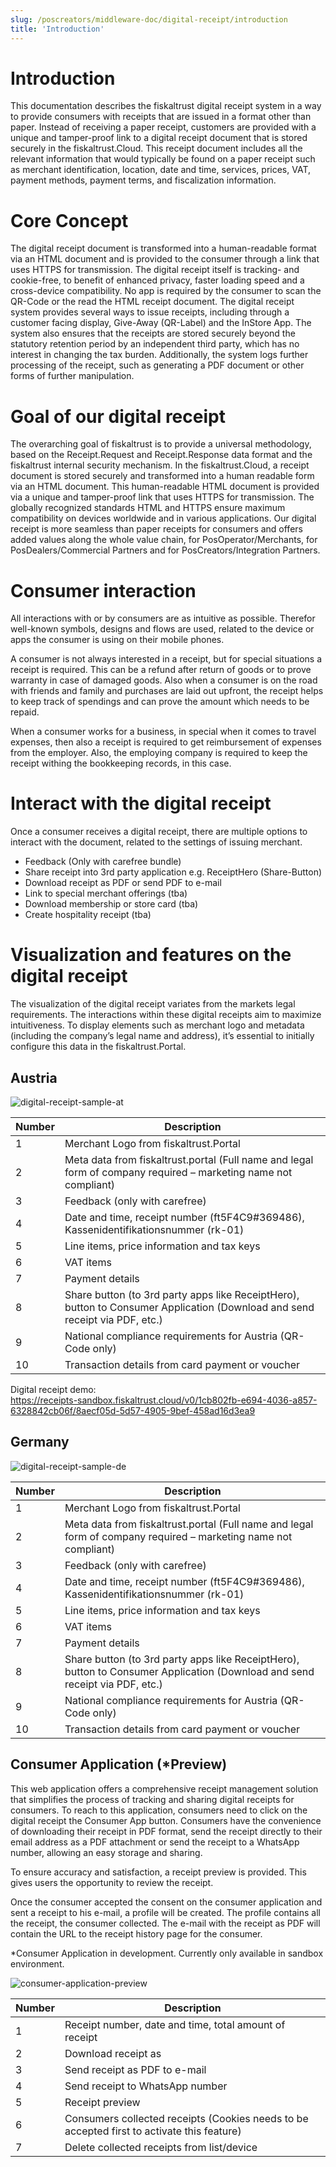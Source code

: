 ```yaml
---
slug: /poscreators/middleware-doc/digital-receipt/introduction
title: 'Introduction'
---
```


# Introduction 

This documentation describes the fiskaltrust digital receipt system in a way to provide consumers with receipts that are issued in a format other than paper. Instead of receiving a paper receipt, customers are provided with a unique and tamper-proof link to a digital receipt document that is stored securely in the fiskaltrust.Cloud. This receipt document includes all the relevant information that would typically be found on a paper receipt such as merchant identification, location, date and time, services, prices, VAT, payment methods, payment terms, and fiscalization information. 

# Core Concept 

The digital receipt document is transformed into a human-readable format via an HTML document and is provided to the consumer through a link that uses HTTPS for transmission. The digital receipt itself is tracking- and cookie-free, to benefit of enhanced privacy, faster loading speed and a cross-device compatibility. No app is required by the consumer to scan the QR-Code or the read the HTML receipt document. The digital receipt system provides several ways to issue receipts, including through a customer facing display, Give-Away (QR-Label) and the InStore App. The system also ensures that the receipts are stored securely beyond the statutory retention period by an independent third party, which has no interest in changing the tax burden. Additionally, the system logs further processing of the receipt, such as generating a PDF document or other forms of further manipulation. 

# Goal of our digital receipt 

The overarching goal of fiskaltrust is to provide a universal methodology, based on the Receipt.Request and Receipt.Response data format and the fiskaltrust internal security mechanism. In the fiskaltrust.Cloud, a receipt document is stored securely and transformed into a human readable form via an HTML document. This human-readable HTML document is provided via a unique and tamper-proof link that uses HTTPS for transmission. The globally recognized standards HTML and HTTPS ensure maximum compatibility on devices worldwide and in various applications. Our digital receipt is more seamless than paper receipts for consumers and offers added values along the whole value chain, for PosOperator/Merchants, for PosDealers/Commercial Partners and for PosCreators/Integration Partners. 

# Consumer interaction 

All interactions with or by consumers are as intuitive as possible. Therefor well-known symbols, designs and flows are used, related to the device or apps the consumer is using on their mobile phones.

A consumer is not always interested in a receipt, but for special situations a receipt is required. This can be a refund after return of goods or to prove warranty in case of damaged goods. Also when a consumer is on the road with friends and family and purchases are laid out upfront, the receipt helps to keep track of spendings and can prove the amount which needs to be repaid.

When a consumer works for a business, in special when it comes to travel expenses, then also a receipt is required to get reimbursement of expenses from the employer. Also, the employing company is required to keep the receipt withing the bookkeeping records, in this case.

# Interact with the digital receipt 

Once a consumer receives a digital receipt, there are multiple options to interact with the document, related to the settings of issuing merchant. 
- Feedback (Only with carefree bundle)
- Share receipt into 3rd party application e.g. ReceiptHero (Share-Button) 
- Download receipt as PDF or send PDF to e-mail
- Link to special merchant offerings (tba) 
- Download membership or store card (tba)
- Create hospitality receipt (tba)

# Visualization and features on the digital receipt

The visualization of the digital receipt variates from the markets legal requirements. The interactions within these digital receipts aim to maximize intuitiveness. To display elements such as merchant logo and metadata (including the company’s legal name and address), it’s essential to initially configure this data in the fiskaltrust.Portal.

## Austria 



![digital-receipt-sample-at](./images/digita_receipt_sample_at.png)

| Number  | Description |
| ------------- | ------------- |
| 1  | Merchant Logo from fiskaltrust.Portal   |
| 2  | Meta data from fiskaltrust.portal (Full name and legal form of company required – marketing name not compliant)   |
| 3  | Feedback (only with carefree)   |
| 4  | Date and time, receipt number (ft5F4C9#369486), Kassenidentifikationsnummer (rk-01)   |
| 5  | Line items, price information and tax keys   |
| 6  | VAT items   |
| 7  | Payment details   |
| 8  | Share button (to 3rd party apps like ReceiptHero), button to Consumer Application (Download and send receipt via PDF, etc.)   |
| 9  | National compliance requirements for Austria (QR-Code only)   |
| 10  | Transaction details from card payment or voucher   |

Digital receipt demo: <br/>
https://receipts-sandbox.fiskaltrust.cloud/v0/1cb802fb-e694-4036-a857-6328842cb06f/8aecf05d-5d57-4905-9bef-458ad16d3ea9

## Germany 

![digital-receipt-sample-de](./images/digita_receipt_sample_de.png)

| Number  | Description |
| ------------- | ------------- |
| 1  | Merchant Logo from fiskaltrust.Portal   |
| 2  | Meta data from fiskaltrust.portal (Full name and legal form of company required – marketing name not compliant)   |
| 3  | Feedback (only with carefree)   |
| 4  | Date and time, receipt number (ft5F4C9#369486), Kassenidentifikationsnummer (rk-01)   |
| 5  | Line items, price information and tax keys   |
| 6  | VAT items   |
| 7  | Payment details   |
| 8  | Share button (to 3rd party apps like ReceiptHero), button to Consumer Application (Download and send receipt via PDF, etc.)   |
| 9  | National compliance requirements for Austria (QR-Code only)   |
| 10  | Transaction details from card payment or voucher   |

## Consumer Application (*Preview) 

This web application offers a comprehensive receipt management solution that simplifies the process of tracking and sharing digital receipts for consumers. To reach to this application, consumers need to click on the digital receipt the Consumer App button. Consumers have the convenience of downloading their receipt in PDF format, send the receipt directly to their email address as a PDF attachment or send the receipt to a WhatsApp number, allowing an easy storage and sharing.

To ensure accuracy and satisfaction, a receipt preview is provided. This gives users the opportunity to review the receipt.

Once the consumer accepted the consent on the consumer application and sent a receipt to his e-mail, a profile will be created. The profile contains all the receipt, the consumer collected. The e-mail with the receipt as PDF will contain the URL to the receipt history page for the consumer. 

*Consumer Application in development. Currently only available in sandbox environment. 

![consumer-application-preview](./images/consumer_application.png)

| Number  | Description |
| ------------- | ------------- |
| 1  | Receipt number, date and time, total amount of receipt   |
| 2  | Download receipt as  |
| 3  | Send receipt as PDF to e-mail  |
| 4  | Send receipt to WhatsApp number  |
| 5  | Receipt preview  |
| 6  | Consumers collected receipts (Cookies needs to be accepted first to activate this feature)  |
| 7  | Delete collected receipts from list/device  |

